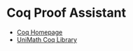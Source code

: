 # Coq Proof Assistant

* [Coq Homepage](https://coq.inria.fr/)
* [UniMath Coq Library](https://github.com/UniMath/UniMath/blob/master/README.md)
